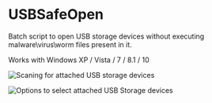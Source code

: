 # USBSafeOpen

Batch script to open USB storage devices without executing malware\virus\worm files present in it.

Works with Windows XP / Vista / 7 / 8.1 / 10

![Scaning for attached USB storage devices](https://github.com/siriusr3d/USBSafeOpen/blob/master/img/scaning.png)

![Options to select attached USB Storage devices](https://github.com/siriusr3d/USBSafeOpen/blob/master/img/drive_select.png)
